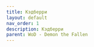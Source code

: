 ```yaml
---
title: Кэдберри
layout: default
nav_order: 1
description: Кэдберри
parent: WoD - Demon the Fallen
---
```



